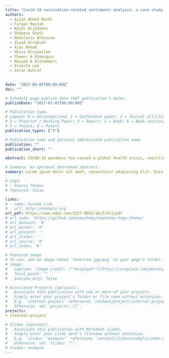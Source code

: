 ```yaml
---
title: "Covid-19 vaccination-related sentiments analysis: a case study using worldwide twitter dataset"
authors:
  - Aijaz Ahmad Reshi
  - Furqan Rustam
  - Wajdi Aljedaani
  - Shabana Shafi
  - Abdulaziz Alhossan
  - Ziyad Alrabiah
  - Ajaz Ahmad
  - Hessa Alsuwailem
  - Thamer A Almangour
  - Musaad A Alshammari
  - Ernesto Lee
  - Imran Ashraf
  
  
date: "2022-09-05T00:00:00Z"
doi: ""

# Schedule page publish date (NOT publication's date).
publishDate: "2017-01-01T00:00:00Z"

# Publication type.
# Legend: 0 = Uncategorized; 1 = Conference paper; 2 = Journal article;
# 3 = Preprint / Working Paper; 4 = Report; 5 = Book; 6 = Book section;
# 7 = Thesis; 8 = Patent
publication_types: ["3"]

# Publication name and optional abbreviated publication name.
publication: ""
publication_short: ""

abstract: COVID-19 pandemic has caused a global health crisis, resulting in endless efforts to reduce infections, fatalities, and therapies to mitigate its after-effects. Currently, large and fast-paced vaccination campaigns are in the process to reduce COVID-19 infection and fatality risks. Despite recommendations from governments and medical experts, people show conceptions and perceptions regarding vaccination risks and share their views on social media platforms. Such opinions can be analyzed to determine social trends and devise policies to increase vaccination acceptance. In this regard, this study proposes a methodology for analyzing the global perceptions and perspectives towards COVID-19 vaccination using a worldwide Twitter dataset. The study relies on two techniques to analyze the sentiments natural language processing and machine learning. To evaluate the performance of the different lexicon-based methods, different machine and deep learning models are studied. In addition, for sentiment classification, the proposed ensemble model named long short-term memory-gated recurrent neural network (LSTM-GRNN) is a combination of LSTM, gated recurrent unit, and recurrent neural networks. Results suggest that the TextBlob shows better results as compared to VADER and AFINN. The proposed LSTM-GRNN shows superior performance with a 95% accuracy and outperforms both machine and deep learning models. Performance analysis with state-of-the-art models proves the significance of the LSTM-GRNN for sentiment analysis. 

# Summary. An optional shortened abstract.
summary: Lorem ipsum dolor sit amet, consectetur adipiscing elit. Duis posuere tellus ac convallis placerat. Proin tincidunt magna sed ex sollicitudin condimentum.

# tags:
# - Source Themes
# featured: false

links:
# - name: Custom Link
#   url: http://example.org
url_pdf: https://www.mdpi.com/2227-9032/10/3/411/pdf
# url_code: 'https://github.com/wowchemy/wowchemy-hugo-themes'
# url_dataset: '#'
# url_poster: '#'
# url_project: ''
# url_slides: ''
# url_source: '#'
# url_video: '#'

# Featured image
# To use, add an image named `featured.jpg/png` to your page's folder. 
# image:
#   caption: 'Image credit: [**Unsplash**](https://unsplash.com/photos/s9CC2SKySJM)'
#   focal_point: ""
#   preview_only: false

# Associated Projects (optional).
#   Associate this publication with one or more of your projects.
#   Simply enter your project's folder or file name without extension.
#   E.g. `internal-project` references `content/project/internal-project/index.md`.
#   Otherwise, set `projects: []`.
projects:
- internal-project

# Slides (optional).
#   Associate this publication with Markdown slides.
#   Simply enter your slide deck's filename without extension.
#   E.g. `slides: "example"` references `content/slides/example/index.md`.
#   Otherwise, set `slides: ""`.
# slides: example
---
```


<!-- {{% callout note %}}
Create your slides in Markdown - click the *Slides* button to check out the example.
{{% /callout %}}

Supplementary notes can be added here, including [code, math, and images](https://wowchemy.com/docs/writing-markdown-latex/). -->
